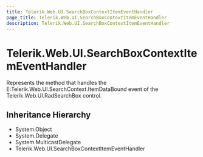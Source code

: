 ```yaml
---
title: Telerik.Web.UI.SearchBoxContextItemEventHandler
page_title: Telerik.Web.UI.SearchBoxContextItemEventHandler
description: Telerik.Web.UI.SearchBoxContextItemEventHandler
---
```


# Telerik.Web.UI.SearchBoxContextItemEventHandler

Represents the method that handles the E:Telerik.Web.UI.SearchContext.ItemDataBound event of the Telerik.Web.UI.RadSearchBox control.

## Inheritance Hierarchy

* System.Object
* System.Delegate
* System.MulticastDelegate
* Telerik.Web.UI.SearchBoxContextItemEventHandler

